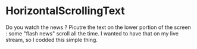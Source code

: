 # HorizontalScrollingText
Do you watch the news ? Picutre the text on the lower portion of the screen : some "flash news" scroll all the time. I wanted to have that on my live stream, so I codded this simple thing.
